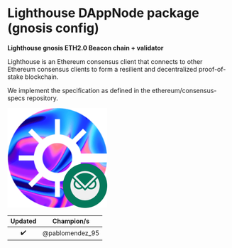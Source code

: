 # Lighthouse DAppNode package (gnosis config)

**Lighthouse gnosis ETH2.0 Beacon chain + validator**

Lighthouse is an Ethereum consensus client that connects to other Ethereum consensus clients to form a resilient and decentralized proof-of-stake blockchain.

We implement the specification as defined in the ethereum/consensus-specs repository.

![avatar](lighthouse-avatar.png)

|      Updated       |   Champion/s    |
| :----------------: | :-------------: |
| :heavy_check_mark: | @pablomendez_95 |
